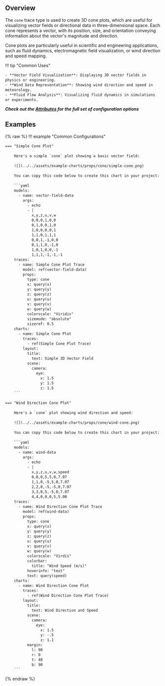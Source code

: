 ## Overview

The `cone` trace type is used to create 3D cone plots, which are useful for visualizing vector fields or directional data in three-dimensional space. Each cone represents a vector, with its position, size, and orientation conveying information about the vector's magnitude and direction.

Cone plots are particularly useful in scientific and engineering applications, such as fluid dynamics, electromagnetic field visualization, or wind direction and speed mapping.

!!! tip "Common Uses"

    - **Vector Field Visualization**: Displaying 3D vector fields in physics or engineering.
    - **Wind Data Representation**: Showing wind direction and speed in meteorology.
    - **Fluid Flow Analysis**: Visualizing fluid dynamics in simulations or experiments.

_**Check out the [Attributes](../configuration/Trace/Props/Cone/#attributes) for the full set of configuration options**_

## Examples

{% raw %}
!!! example "Common Configurations"

    === "Simple Cone Plot"

        Here's a simple `cone` plot showing a basic vector field:

        ![](../../assets/example-charts/props/cone/simple-cone.png)

        You can copy this code below to create this chart in your project:

        ```yaml
        models:
          - name: vector-field-data
            args:
              - echo
              - |
                x,y,z,u,v,w
                0,0,0,1,0,0
                0,1,0,0,1,0
                1,0,0,0,0,1
                1,1,0,1,1,1
                0,0,1,-1,0,0
                0,1,1,0,-1,0
                1,0,1,0,0,-1
                1,1,1,-1,-1,-1
        traces:
          - name: Simple Cone Plot Trace
            model: ref(vector-field-data)
            props:
              type: cone
              x: query(x)
              y: query(y)
              z: query(z)
              u: query(u)
              v: query(v)
              w: query(w)
              colorscale: "Viridis"
              sizemode: "absolute"
              sizeref: 0.5
        charts:
          - name: Simple Cone Plot
            traces:
              - ref(Simple Cone Plot Trace)
            layout:
              title:
                text: Simple 3D Vector Field
              scene:
                camera:
                  eye:
                    x: 1.5
                    y: 1.5
                    z: 1.5
        ```

    === "Wind Direction Cone Plot"

        Here's a `cone` plot showing wind direction and speed:

        ![](../../assets/example-charts/props/cone/wind-cone.png)

        You can copy this code below to create this chart in your project:

        ```yaml
        models:
          - name: wind-data
            args:
              - echo
              - |
                x,y,z,u,v,w,speed
                0,0,0,5,5,0,7.07
                1,1,0,-5,5,0,7.07
                2,2,0,-5,-5,0,7.07
                3,3,0,5,-5,0,7.07
                4,4,0,0,0,5,5.00
        traces:
          - name: Wind Direction Cone Plot Trace
            model: ref(wind-data)
            props:
              type: cone
              x: query(x)
              y: query(y)
              z: query(z)
              u: query(u)
              v: query(v)
              w: query(w)
              colorscale: "Virdis"
              colorbar:
                title: "Wind Speed (m/s)"
              hoverinfo: "text"
              text: query(speed)
        charts:
          - name: Wind Direction Cone Plot
            traces:
              - ref(Wind Direction Cone Plot Trace)
            layout:
              title:
                text: Wind Direction and Speed
              scene:
                camera:
                  eye:
                    x: 1.5
                    y: -.5
                    z: 1.1
              margin:
                l: 90
                r: 0
                t: 40
                b: 90
        ```

{% endraw %}